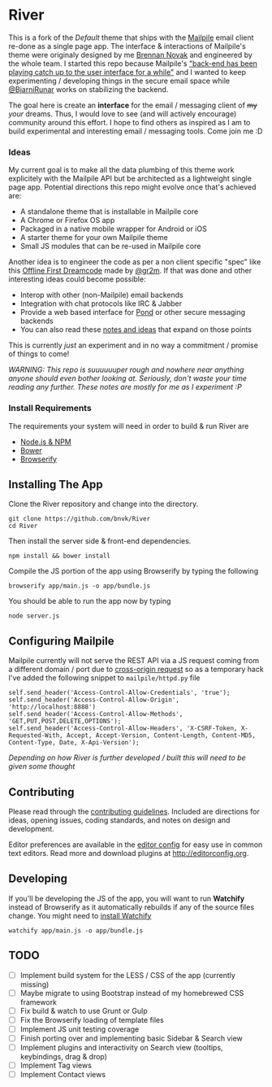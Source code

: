 River
=====

This is a fork of the *Default* theme that ships with the [Mailpile](https://mailpile.is) email client re-done as a single page app. The interface & interactions of Mailpile's theme were originaly designed by me [Brennan Novak](https://brennannovak.com) and engineered by the whole team. I started this repo because Mailpile's ["back-end has been playing catch up to the user interface for a while"](https://www.mailpile.is/blog/2015-03-06_Beta_Rejected.html) and I wanted to keep experimenting / developing things in the secure email space while [@BjarniRunar](https://github.com/bjarnirunar) works on stabilizing the backend.

The goal here is create an **interface** for the email / messaging client of ~~my~~ *your* dreams. Thus, I would love to see (and will actively encourage) community around this effort. I hope to find others as inspired as I am to build experimental and interesting email / messaging tools. Come join me :D

### Ideas

My current goal is to make all the data plumbing of this theme work explicitely with the Mailpile API but be architected as a lightweight single page app. Potential directions this repo might evolve once that's achieved are:

- A standalone theme that is installable in Mailpile core
- A Chrome or Firefox OS app
- Packaged in a native mobile wrapper for Android or iOS
- A starter theme for your own Mailpile theme
- Small JS modules that can be re-used in Mailpile core

Another idea is to engineer the code as per a non client specific "spec" like this [Offline First Dreamcode](https://gist.github.com/gr2m/5463552) made by [@gr2m](https://github.com/gr2m). If that was done and  other interesting ideas could become possible:

- Interop with other (non-Mailpile) email backends
- Integration with chat protocols like IRC & Jabber
- Provide a web based interface for [Pond](https://pond.imperialviolet.org) or other secure messaging backends
- You can also read these [notes and ideas](IDEAS.md) that expand on those points

This is currently *just* an experiment and in no way a commitment / promise of things to come!

*WARNING: This repo is suuuuuuper rough and nowhere near anything anyone should even bother looking at. Seriously, don't waste your time reading any further. These notes are mostly for me as I experiment :P*


### Install Requirements

The requirements your system will need in order to build & run River are

- [Node.js & NPM](https://nodejs.org)
- [Bower](http://bower.io)
- [Browserify](http://browserify.org)


## Installing The App

Clone the River repository and change into the directory.

```
git clone https://github.com/bnvk/River
cd River
```

Then install the server side & front-end dependencies.

```
npm install && bower install
```


Compile the JS portion of the app using Browserify by typing the following


```
browserify app/main.js -o app/bundle.js
```

You should be able to run the app now by typing

```
node server.js
```

## Configuring Mailpile

Mailpile currently will not serve the REST API via a JS request coming from a different domain / port due to [cross-origin request](https://en.wikipedia.org/wiki/Cross-origin_resource_sharing) so as a temporary hack I've added the following snippet to `mailpile/httpd.py` file

```
self.send_header('Access-Control-Allow-Credentials', 'true');
self.send_header('Access-Control-Allow-Origin', 'http://localhost:8888')
self.send_header('Access-Control-Allow-Methods', 'GET,PUT,POST,DELETE,OPTIONS');
self.send_header('Access-Control-Allow-Headers', 'X-CSRF-Token, X-Requested-With, Accept, Accept-Version, Content-Length, Content-MD5, Content-Type, Date, X-Api-Version');
```

*Depending on how River is further developed / built this will need to be given some thought*

## Contributing

Please read through the [contributing guidelines](CONTRIBUTING.md). Included are
directions for ideas, opening issues, coding standards, and notes on design and development.

Editor preferences are available in the [editor config](.editorconfig) for easy
use in common text editors. Read more and download plugins at
<http://editorconfig.org>.


## Developing

If you'll be developing the JS of the app, you will want to run **Watchify** instead of Browserify as it automatically rebuilds if any of the source files change. You might need to [install Watchify](https://www.npmjs.com/package/watchify)


```
watchify app/main.js -o app/bundle.js
```

## TODO

- [ ] Implement build system for the LESS / CSS of the app (currently missing)
- [ ] Maybe migrate to using Bootstrap instead of my homebrewed CSS framework
- [ ] Fix build & watch to use Grunt or Gulp
- [ ] Fix the Browserify loading of template files
- [ ] Implement JS unit testing coverage
- [ ] Finish porting over and implementing basic Sidebar & Search view
- [ ] Implement plugins and interactivity on Search view (tooltips, keybindings, drag & drop)
- [ ] Implement Tag views
- [ ] Implement Contact views
